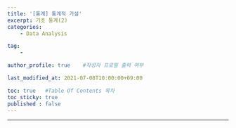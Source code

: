 ```yaml
---
title: '[통계] 통계적 가설'
excerpt: 기초 통계(2)
categories: 
    - Data Analysis

tag:
    - 

author_profile: true    #작성자 프로필 출력 여부

last_modified_at: 2021-07-08T10:00:00+09:00

toc: true   #Table Of Contents 목차 
toc_sticky: true
published : false
---
```


---
